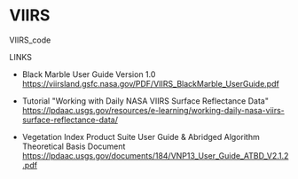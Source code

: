 # VIIRS
VIIRS_code




LINKS
* Black Marble User Guide Version 1.0 
https://viirsland.gsfc.nasa.gov/PDF/VIIRS_BlackMarble_UserGuide.pdf

* Tutorial "Working with Daily NASA VIIRS Surface Reflectance Data"
https://lpdaac.usgs.gov/resources/e-learning/working-daily-nasa-viirs-surface-reflectance-data/

* Vegetation Index Product Suite User Guide & Abridged Algorithm Theoretical Basis Document
https://lpdaac.usgs.gov/documents/184/VNP13_User_Guide_ATBD_V2.1.2.pdf

